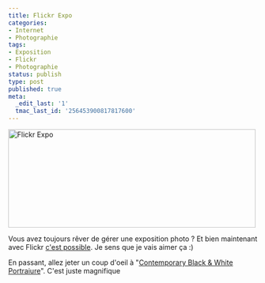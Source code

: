 ```yaml
---
title: Flickr Expo
categories:
- Internet
- Photographie
tags:
- Exposition
- Flickr
- Photographie
status: publish
type: post
published: true
meta:
  _edit_last: '1'
  tmac_last_id: '256453900817817600'
---
```

<img class="alignnone size-medium wp-image-1403" title="Flickr Expo" src="https://dlgjp9x71cipk.cloudfront.net/2009/09/flickrExpo-500x199.png" alt="Flickr Expo" width="500" height="199" />

Vous avez toujours rêver de gérer une exposition photo ? Et bien maintenant avec Flickr <a href="https://blog.flickr.net/fr/2009/09/14/expos-liberez-le-conservateur-qui-est-en-vous/">c'est possible</a>.
Je sens que je vais aimer ça :)

En passant, allez jeter un coup d'oeil à "<a href="https://www.flickr.com/photos/hog/galleries/72157621947333570/">Contemporary Black &amp; White Portraiure</a>". C'est juste magnifique
<div id="_mcePaste" style="overflow: hidden; position: absolute; left: -10000px; top: 141px; width: 1px; height: 1px;">
<div class="gl-meta-cols">
<h1 id="title_div72157621947333570">Contemporary Black &amp; White Portraiture</h1>
<h3>Une expo organisée par <a class="gallery-meta-nav-link gl-meta-owner" title="Phil Sharp." href="https://www.flickr.com/photos/hog/">Phil Sharp.</a> | <strong>17</strong> photos | <strong>1122</strong> vues  | <a class="gallery-meta-nav-link" href="https://www.flickr.com/photos/hog/galleries/72157621947333570/#gallery-comments"><strong>21</strong> commentaires</a></h3>
</div>
</div>
